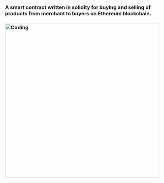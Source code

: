 <h3>A smart contract written in solidity for buying and selling of products from merchant to buyers on Ethereum blockchain.<h3>

<img align="center" alt="Coding" width="500" src="https://www.investopedia.com/thmb/FBbBlA0py2d24vjbZTgW_FA8MHI=/963x722/smart/filters:no_upscale()/Ethereum_final-7fa23d1704dc4a08b5b0fccf4c7de6d1.png">

